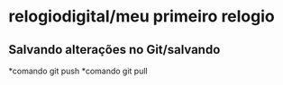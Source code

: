# relogiodigital/meu primeiro relogio
## Salvando alterações no Git/salvando
*comando git push
*comando git pull
